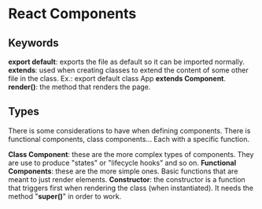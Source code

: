 # React Components

## Keywords

**export default**: exports the file as default so it can be imported normally.
**extends**: used when creating classes to extend the content of some other file in the class. Ex.: export default class App **extends Component**.
**render()**: the method that renders the page.

## Types

There is some considerations to have when defining components. There is functional components, class components... Each with a specific function.

**Class Component**: these are the more complex types of components. They are use to produce "states" or "lifecycle hooks" and so on.
**Functional Components**: these are the more simple ones. Basic functions that are meant to just render elements.
**Constructor**: the constructor is a function that triggers first when rendering the class (when instantiated). It needs the method "**super()**" in order to work.
